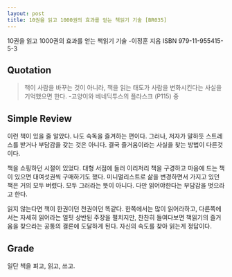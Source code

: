 ```yaml
---
layout: post
title: 10권을 읽고 1000권의 효과를 얻는 책읽기 기술 [BR035]
---
```


10권을 읽고 1000권의 효과를 얻는 책읽기 기술
-이정훈 지음 
ISBN 979-11-955415-5-3

## Quotation <i class="fa fa-quote-left" aria-hidden="true"></i>

>책이 사람을 바꾸는 것이 아니라, 책을 읽는 태도가 사람을 변화시킨다는 사실을 기억했으면 한다. -고양이와 베네딕투스의 플라스크 (P115) 중

## Simple Review <i class="fa fa-comment" aria-hidden="true"></i>

<span class="drop">이</span>런 책이 있을 줄 알았다. 나도 속독을 즐겨하는 편이다. 그러나, 저자가 말하듯 스트레스를 받거나 부담감을 갖는 것은 아니다. 결국 즐거움이라는 사실을 찾는 방법이 다른것이다.

책을 쇼핑하던 시절이 있었다. 대형 서점에 들러 이리저리 책을 구경하고 마음에 드는 책이 있으면 대여섯권씩 구매하기도 했다. 미니멀리스트로 삶을 변경하면서 가지고 있던 책은 거의 모두 버렸다. 모두 그러라는 뜻이 아니다. 다만 읽어야한다는 부담감을 벗으라고 한다.

읽지 않는다면 책이 한권이던 천권이던 똑같다. 한쪽에서는 많이 읽어라하고, 다른쪽에서는 자세히 읽어라는 얼핏 상반된 주장을 펼치지만, 찬찬히 들여다보면 책읽기의 즐거움을 찾으라는 공통의 결론에 도달하게 된다. <span class="em">자신의 속도를 찾아 읽는게 정답이다.</span>

## Grade <i class="fa fa-paragraph" aria-hidden="true"></i>

<i class="fa fa-star" aria-hidden="true"></i>
<i class="fa fa-star" aria-hidden="true"></i>
<i class="fa fa-star" aria-hidden="true"></i>
<!-- <i class="fa fa-star" aria-hidden="true"></i> -->
<!-- <i class="fa fa-star-o" aria-hidden="true"></i> -->
<!-- <i class="fa fa-star-half-o" aria-hidden="true"></i> -->
<i class="fa fa-star-o" aria-hidden="true"></i>
<i class="fa fa-star-o" aria-hidden="true"></i>
<i class="fa fa-star-o" aria-hidden="true"></i>

일단 책을 펴고, 읽고, 쓰고.